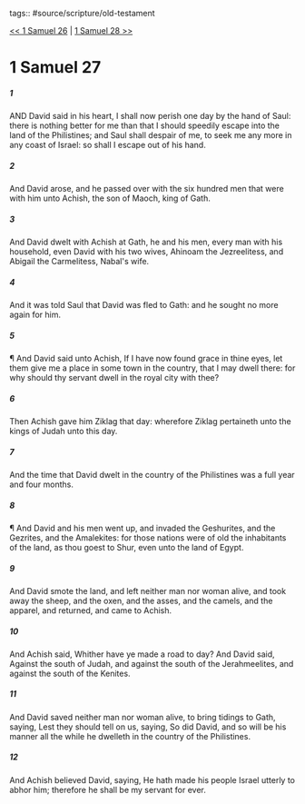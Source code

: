 tags:: #source/scripture/old-testament

[<< 1 Samuel 26](/old-testament/09_1_Samuel/1_Samuel_26.md) | [1 Samuel 28 >>](/old-testament/09_1_Samuel/1_Samuel_28.md)

# 1 Samuel 27

##### 1

AND David said in his heart, I shall now perish one day by the hand of Saul: there is nothing better for me than that I should speedily escape into the land of the Philistines; and Saul shall despair of me, to seek me any more in any coast of Israel: so shall I escape out of his hand.

##### 2

And David arose, and he passed over with the six hundred men that were with him unto Achish, the son of Maoch, king of Gath.

##### 3

And David dwelt with Achish at Gath, he and his men, every man with his household, even David with his two wives, Ahinoam the Jezreelitess, and Abigail the Carmelitess, Nabal's wife.

##### 4

And it was told Saul that David was fled to Gath: and he sought no more again for him.

##### 5

¶ And David said unto Achish, If I have now found grace in thine eyes, let them give me a place in some town in the country, that I may dwell there: for why should thy servant dwell in the royal city with thee?

##### 6

Then Achish gave him Ziklag that day: wherefore Ziklag pertaineth unto the kings of Judah unto this day.

##### 7

And the time that David dwelt in the country of the Philistines was a full year and four months.

##### 8

¶ And David and his men went up, and invaded the Geshurites, and the Gezrites, and the Amalekites: for those nations were of old the inhabitants of the land, as thou goest to Shur, even unto the land of Egypt.

##### 9

And David smote the land, and left neither man nor woman alive, and took away the sheep, and the oxen, and the asses, and the camels, and the apparel, and returned, and came to Achish.

##### 10

And Achish said, Whither have ye made a road to day? And David said, Against the south of Judah, and against the south of the Jerahmeelites, and against the south of the Kenites.

##### 11

And David saved neither man nor woman alive, to bring tidings to Gath, saying, Lest they should tell on us, saying, So did David, and so will be his manner all the while he dwelleth in the country of the Philistines.

##### 12

And Achish believed David, saying, He hath made his people Israel utterly to abhor him; therefore he shall be my servant for ever.
